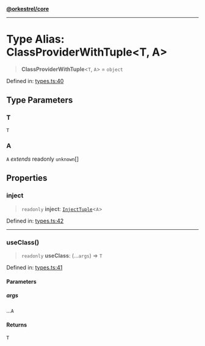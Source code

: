 [**@orkestrel/core**](../index.md)

***

# Type Alias: ClassProviderWithTuple\<T, A\>

> **ClassProviderWithTuple**\<`T`, `A`\> = `object`

Defined in: [types.ts:40](https://github.com/orkestrel/core/blob/cbe5b2d7b027ca6f0f1301ef32750afb69b4764b/src/types.ts#L40)

## Type Parameters

### T

`T`

### A

`A` *extends* readonly `unknown`[]

## Properties

### inject

> `readonly` **inject**: [`InjectTuple`](InjectTuple.md)\<`A`\>

Defined in: [types.ts:42](https://github.com/orkestrel/core/blob/cbe5b2d7b027ca6f0f1301ef32750afb69b4764b/src/types.ts#L42)

***

### useClass()

> `readonly` **useClass**: (...`args`) => `T`

Defined in: [types.ts:41](https://github.com/orkestrel/core/blob/cbe5b2d7b027ca6f0f1301ef32750afb69b4764b/src/types.ts#L41)

#### Parameters

##### args

...`A`

#### Returns

`T`
